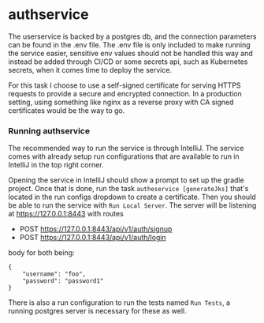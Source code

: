 # authservice
The userservice is backed by a postgres db, and the connection parameters can be found in the .env file.
The .env file is only included to make running the service easier, sensitive env values should not be
handled this way and instead be added through CI/CD or some secrets api, such as Kubernetes secrets,
when it comes time to deploy the service.

For this task I choose to use a self-signed certificate for serving HTTPS requests to provide a 
secure and encrypted connection. In a production setting, using something like nginx as a reverse 
proxy with CA signed certificates would be the way to go.

### Running authservice
The recommended way to run the service is through IntelliJ. The service comes with already setup run
configurations that are available to run in IntelliJ in the top right corner. 

Opening the service in IntelliJ should show a prompt to set up the gradle project. Once that is done, 
run the task `autheservice [generateJks]` that's located in the run configs dropdown to create a 
certificate. Then you should be able to run the service with `Run Local Server`.
The server will be listening at https://127.0.0.1:8443 with routes
- POST https://127.0.0.1:8443/api/v1/auth/signup
- POST https://127.0.0.1:8443/api/v1/auth/login

body for both being:
```
{
	"username": "foo",
	"password": "password1"
}
```

There is also a run configuration to run the tests named `Run Tests`, a running postgres server 
is necessary for these as well.
